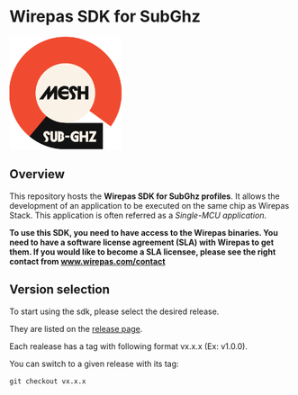 # Wirepas SDK for SubGhz

<img src="WCS-Icons-sub-png.png" alt="drawing" width="200"/>


## Overview

This repository hosts the __Wirepas SDK for SubGhz profiles__. It allows the development of an application
to be executed on the same chip as Wirepas Stack.
This application is often referred as a _Single-MCU application_.

__To use this SDK, you need to have access to the Wirepas binaries. You need to have a
software license agreement (SLA) with Wirepas to get them. If you would like to become
a SLA licensee, please see the right contact from www.wirepas.com/contact__


## Version selection

To start using the sdk, please select the desired release.

They are listed on the [release page](https://github.com/wirepas/wm-sdk-testing/releases).

Each realease has a tag with following format vx.x.x (Ex: v1.0.0).

You can switch to a given release with its tag:

 ```shell
git checkout vx.x.x
```
